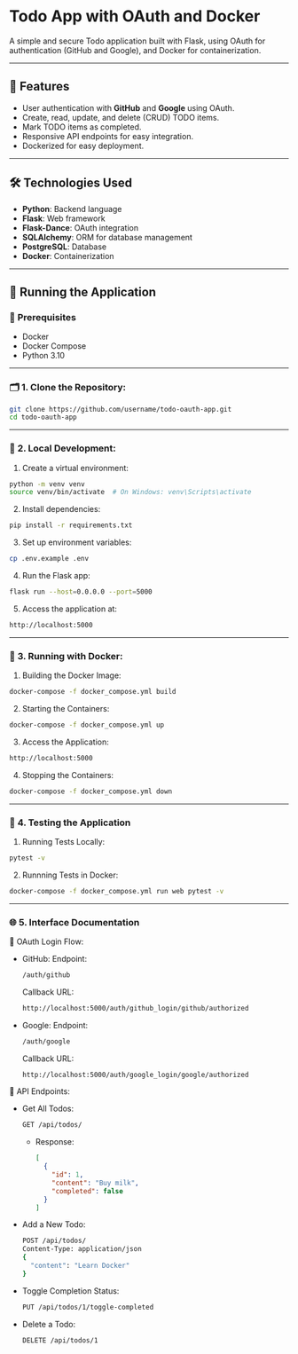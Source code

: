 # Todo App with OAuth and Docker

A simple and secure Todo application built with Flask, using OAuth for authentication (GitHub and Google), and Docker for containerization.

---

## 🌟 Features
- User authentication with **GitHub** and **Google** using OAuth.
- Create, read, update, and delete (CRUD) TODO items.
- Mark TODO items as completed.
- Responsive API endpoints for easy integration.
- Dockerized for easy deployment.

---

## 🛠️ Technologies Used
- **Python**: Backend language
- **Flask**: Web framework
- **Flask-Dance**: OAuth integration
- **SQLAlchemy**: ORM for database management
- **PostgreSQL**: Database
- **Docker**: Containerization

---

## 🚀 Running the Application

### 📝 **Prerequisites**
- Docker
- Docker Compose
- Python 3.10

---

### 🗂️ **1. Clone the Repository:**
```bash
git clone https://github.com/username/todo-oauth-app.git
cd todo-oauth-app
```

---

### 🐍 **2. Local Development:**
  1. Create a virtual environment:
  ```bash
  python -m venv venv
  source venv/bin/activate  # On Windows: venv\Scripts\activate
  ```

  2. Install dependencies:
  ```bash
  pip install -r requirements.txt
  ```

  3. Set up environment variables:
  ```bash
  cp .env.example .env
  ```

  4. Run the Flask app:
  ```bash
  flask run --host=0.0.0.0 --port=5000
  ```

  5. Access the application at:
  ```bash
  http://localhost:5000
  ```

---

### 🐋 **3. Running with Docker:**
  1. Building the Docker Image:
  ```bash
  docker-compose -f docker_compose.yml build
  ```

  2. Starting the Containers:
  ```bash
  docker-compose -f docker_compose.yml up
  ```

  3. Access the Application:
  ```bash
  http://localhost:5000
  ```

  4. Stopping the Containers:
  ```bash
  docker-compose -f docker_compose.yml down
  ```

---

### 🧪 **4. Testing the Application**
  1. Running Tests Locally:
  ```bash
  pytest -v
  ```

  2. Runnning Tests in Docker:
  ```bash
  docker-compose -f docker_compose.yml run web pytest -v
  ```

---

### 🌐 **5. Interface Documentation**
🌟 OAuth Login Flow:
  - GitHub:
    Endpoint:
    ```bash
    /auth/github
    ```
    Callback URL:
    ```bash
    http://localhost:5000/auth/github_login/github/authorized
    ```
  - Google:
    Endpoint:
    ```bash
    /auth/google
    ```
    Callback URL:
    ```bash
    http://localhost:5000/auth/google_login/google/authorized
    ```
    
📑 API Endpoints:
  - Get All Todos:
    ```bash
    GET /api/todos/
    ```
      - Response:
        ```json
        [
          {
            "id": 1,
            "content": "Buy milk",
            "completed": false
          }
        ]
        ```
  - Add a New Todo:
    ```bash
    POST /api/todos/
    Content-Type: application/json
    {
      "content": "Learn Docker"
    }
    ```
  - Toggle Completion Status:
    ```bash
    PUT /api/todos/1/toggle-completed
    ```
  - Delete a Todo:
    ```bash
    DELETE /api/todos/1
    ```
